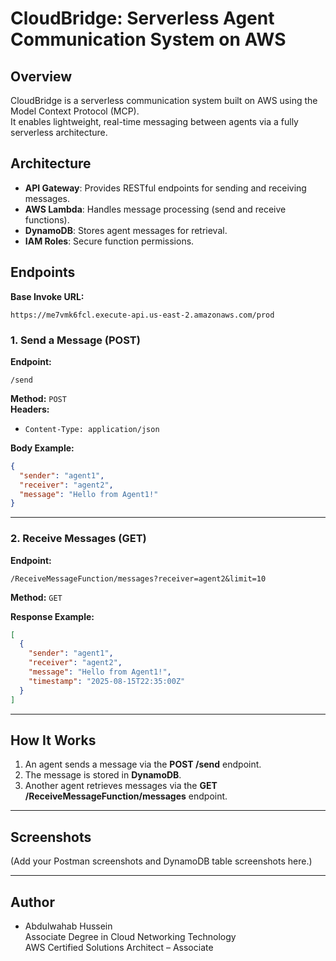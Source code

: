 # CloudBridge: Serverless Agent Communication System on AWS

## Overview
CloudBridge is a serverless communication system built on AWS using the Model Context Protocol (MCP).  
It enables lightweight, real-time messaging between agents via a fully serverless architecture.

## Architecture
- **API Gateway**: Provides RESTful endpoints for sending and receiving messages.
- **AWS Lambda**: Handles message processing (send and receive functions).
- **DynamoDB**: Stores agent messages for retrieval.
- **IAM Roles**: Secure function permissions.

## Endpoints
**Base Invoke URL:**  
```
https://me7vmk6fcl.execute-api.us-east-2.amazonaws.com/prod
```

### 1. Send a Message (POST)
**Endpoint:**  
```
/send
```
**Method:** `POST`  
**Headers:**  
- `Content-Type: application/json`

**Body Example:**
```json
{
  "sender": "agent1",
  "receiver": "agent2",
  "message": "Hello from Agent1!"
}
```

---

### 2. Receive Messages (GET)
**Endpoint:**  
```
/ReceiveMessageFunction/messages?receiver=agent2&limit=10
```
**Method:** `GET`

**Response Example:**
```json
[
  {
    "sender": "agent1",
    "receiver": "agent2",
    "message": "Hello from Agent1!",
    "timestamp": "2025-08-15T22:35:00Z"
  }
]
```

---

## How It Works
1. An agent sends a message via the **POST /send** endpoint.  
2. The message is stored in **DynamoDB**.  
3. Another agent retrieves messages via the **GET /ReceiveMessageFunction/messages** endpoint.  

---

## Screenshots
(Add your Postman screenshots and DynamoDB table screenshots here.)

---

## Author
- Abdulwahab Hussein  
Associate Degree in Cloud Networking Technology  
AWS Certified Solutions Architect – Associate

